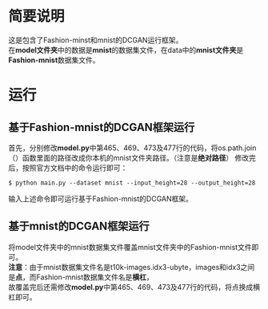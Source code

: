 # 简要说明
  
这是包含了Fashion-minst和mnist的DCGAN运行框架。  
在**model文件夹**中的数据是**mnist**的数据集文件，在data中的**mnist文件夹**是**Fashion-mnist**数据集文件。  
 
# 运行 
## 基于Fashion-mnist的DCGAN框架运行

首先，分别修改**model.py**中第465、469、473及477行的代码，将os.path.join（）函数里面的路径改成你本机的mnist文件夹路径。（注意是**绝对路径**）
修改完后，按照官方文档中的命令运行即可：  
```
$ python main.py --dataset mnist --input_height=28 --output_height=28
```
输入上述命令即可运行基于Fashion-mnist的DCGAN框架。  
  
## 基于mnist的DCGAN框架运行  
  
将model文件夹中的mnist数据集文件覆盖mnist文件夹中的Fashion-mnist文件即可。  
**注意**：由于mnist数据集文件名是t10k-images.idx3-ubyte，images和idx3之间是**点**，而Fashion-mnist数据集文件名是**横杠**，  
故覆盖完后还需修改**model.py**中第465、469、473及477行的代码，将点换成横杠即可。  
